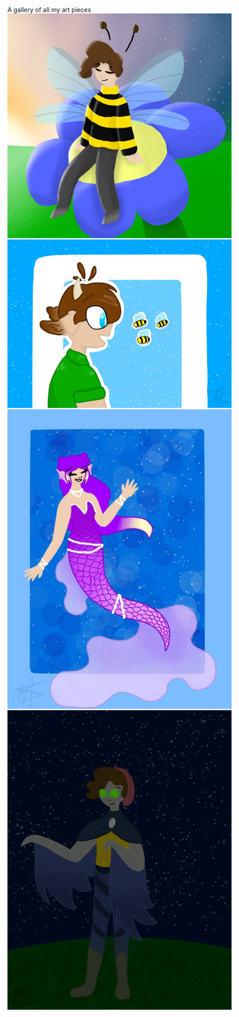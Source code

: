 <html>
    <head>
        <title>Lunatictia's art portfolio</title>
        <meta charset="UTF-8">
        <meta name="viewport" content="width=device-width, initial-scale=1.0">
    </head>
    <body>
        <div>A gallery of all my art pieces</div>
        <img src="competition_entry.png" alt="discord server icon entry">
        <img src="tubbee.jpg" alt="bee boy like a da bees">
        <img src="origin!niki.jpg" alt="merling niki :)">
        <img src="mod wilbur.png" alt="Phantombur">
    </body>
</html>
